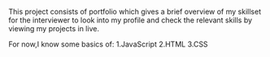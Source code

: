 
This project consists of portfolio which gives a brief overview of my skillset for the interviewer to look into my profile and check the relevant skills by viewing my projects in live.

For now,I know some basics of: 1.JavaScript 2.HTML 3.CSS